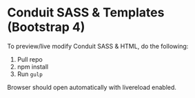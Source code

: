 # Conduit SASS & Templates (Bootstrap 4)

To preview/live modify Conduit SASS & HTML, do the following:

1. Pull repo
2. npm install
3. Run `gulp`

Browser should open automatically with livereload enabled.
